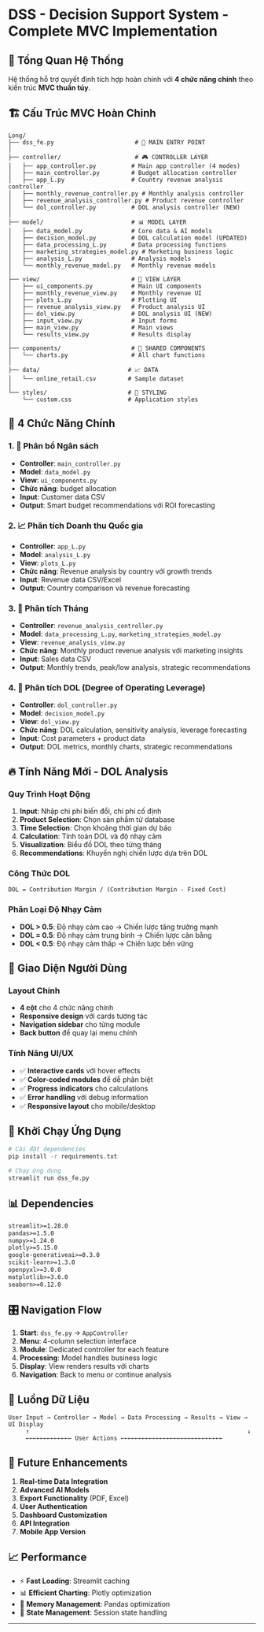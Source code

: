 # DSS - Decision Support System - Complete MVC Implementation

## 🎯 Tổng Quan Hệ Thống

Hệ thống hỗ trợ quyết định tích hợp hoàn chỉnh với **4 chức năng chính** theo kiến trúc **MVC thuần túy**.

## 🏗️ Cấu Trúc MVC Hoàn Chỉnh

```
Long/
├── dss_fe.py                       # 🚀 MAIN ENTRY POINT
│
├── controller/                     # 🎮 CONTROLLER LAYER
│   ├── app_controller.py          # Main app controller (4 modes)
│   ├── main_controller.py         # Budget allocation controller
│   ├── app_L.py                   # Country revenue analysis controller  
│   ├── monthly_revenue_controller.py # Monthly analysis controller
│   ├── revenue_analysis_controller.py # Product revenue controller
│   └── dol_controller.py          # DOL analysis controller (NEW)
│
├── model/                         # 📊 MODEL LAYER  
│   ├── data_model.py              # Core data & AI models
│   ├── decision_model.py          # DOL calculation model (UPDATED)
│   ├── data_processing_L.py       # Data processing functions
│   ├── marketing_strategies_model.py # Marketing business logic
│   ├── analysis_L.py              # Analysis models
│   └── monthly_revenue_model.py   # Monthly revenue models
│
├── view/                          # 🎨 VIEW LAYER
│   ├── ui_components.py           # Main UI components
│   ├── monthly_revenue_view.py    # Monthly revenue UI
│   ├── plots_L.py                 # Plotting UI
│   ├── revenue_analysis_view.py   # Product analysis UI
│   ├── dol_view.py                # DOL analysis UI (NEW)
│   ├── input_view.py              # Input forms
│   ├── main_view.py               # Main views
│   └── results_view.py            # Results display
│
├── components/                    # 🔧 SHARED COMPONENTS
│   └── charts.py                  # All chart functions
│
├── data/                         # 📈 DATA
│   └── online_retail.csv         # Sample dataset
│
└── styles/                       # 🎨 STYLING
    └── custom.css                # Application styles
```

## 🌟 4 Chức Năng Chính

### 1. 🤖 **Phân bổ Ngân sách**
- **Controller**: `main_controller.py`
- **Model**: `data_model.py`
- **View**: `ui_components.py`
- **Chức năng**: budget allocation 
- **Input**: Customer data CSV
- **Output**: Smart budget recommendations với ROI forecasting

### 2. 📈 **Phân tích Doanh thu Quốc gia**
- **Controller**: `app_L.py`
- **Model**: `analysis_L.py`
- **View**: `plots_L.py`
- **Chức năng**: Revenue analysis by country với growth trends
- **Input**: Revenue data CSV/Excel
- **Output**: Country comparison và revenue forecasting

### 3. 📅 **Phân tích Tháng**
- **Controller**: `revenue_analysis_controller.py`
- **Model**: `data_processing_L.py`, `marketing_strategies_model.py`
- **View**: `revenue_analysis_view.py`
- **Chức năng**: Monthly product revenue analysis với marketing insights
- **Input**: Sales data CSV
- **Output**: Monthly trends, peak/low analysis, strategic recommendations

### 4. 🔢 **Phân tích DOL** (Degree of Operating Leverage)
- **Controller**: `dol_controller.py` 
- **Model**: `decision_model.py` 
- **View**: `dol_view.py` 
- **Chức năng**: DOL calculation, sensitivity analysis, leverage forecasting
- **Input**: Cost parameters + product data
- **Output**: DOL metrics, monthly charts, strategic recommendations

## 🔥 Tính Năng Mới - DOL Analysis

### Quy Trình Hoạt Động
1. **Input**: Nhập chi phí biến đổi, chi phí cố định
2. **Product Selection**: Chọn sản phẩm từ database
3. **Time Selection**: Chọn khoảng thời gian dự báo
4. **Calculation**: Tính toán DOL và độ nhạy cảm
5. **Visualization**: Biểu đồ DOL theo từng tháng
6. **Recommendations**: Khuyến nghị chiến lược dựa trên DOL

### Công Thức DOL
```
DOL = Contribution Margin / (Contribution Margin - Fixed Cost)
```

### Phân Loại Độ Nhạy Cảm
- **DOL > 0.5**: Độ nhạy cảm cao → Chiến lược tăng trưởng mạnh
- **DOL = 0.5**: Độ nhạy cảm trung bình → Chiến lược cân bằng
- **DOL < 0.5**: Độ nhạy cảm thấp → Chiến lược bền vững

## 📱 Giao Diện Người Dùng

### Layout Chính
- **4 cột** cho 4 chức năng chính
- **Responsive design** với cards tương tác
- **Navigation sidebar** cho từng module
- **Back button** để quay lại menu chính

### Tính Năng UI/UX
- ✅ **Interactive cards** với hover effects
- ✅ **Color-coded modules** để dễ phân biệt
- ✅ **Progress indicators** cho calculations
- ✅ **Error handling** với debug information
- ✅ **Responsive layout** cho mobile/desktop


## 🚀 Khởi Chạy Ứng Dụng

```bash
# Cài đặt dependencies
pip install -r requirements.txt

# Chạy ứng dụng
streamlit run dss_fe.py
```

## 📊 Dependencies

```txt
streamlit>=1.28.0
pandas>=1.5.0
numpy>=1.24.0
plotly>=5.15.0
google-generativeai>=0.3.0
scikit-learn>=1.3.0
openpyxl>=3.0.0
matplotlib>=3.6.0
seaborn>=0.12.0
```

## 🎛️ Navigation Flow

1. **Start**: `dss_fe.py` → `AppController`
2. **Menu**: 4-column selection interface
3. **Module**: Dedicated controller for each feature
4. **Processing**: Model handles business logic
5. **Display**: View renders results với charts
6. **Navigation**: Back to menu or continue analysis

## 🔄 Luồng Dữ Liệu

```
User Input → Controller → Model → Data Processing → Results → View → UI Display
     ↑                                                              ↓
     ←←←←←←←←←←←←← User Actions ←←←←←←←←←←←←←←←←←←←←←←←←←←←←←
```

## 🎯 Future Enhancements

1. **Real-time Data Integration**
2. **Advanced AI Models** 
3. **Export Functionality** (PDF, Excel)
4. **User Authentication**
5. **Dashboard Customization**
6. **API Integration**
7. **Mobile App Version**

## 📈 Performance

- ⚡ **Fast Loading**: Streamlit caching
- 📊 **Efficient Charting**: Plotly optimization
- 💾 **Memory Management**: Pandas optimization
- 🔄 **State Management**: Session state handling

---